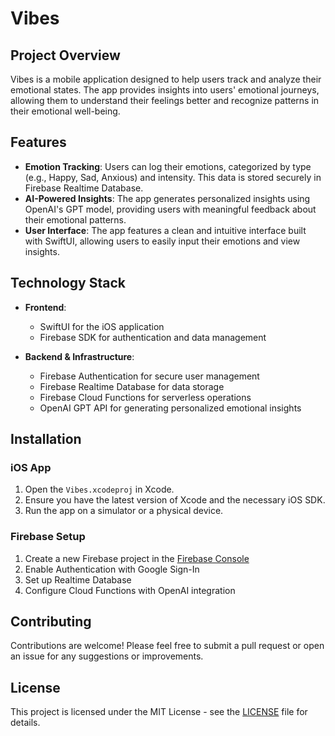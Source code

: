 # Vibes

## Project Overview

Vibes is a mobile application designed to help users track and analyze their emotional states. The app provides insights into users' emotional journeys, allowing them to understand their feelings better and recognize patterns in their emotional well-being.

## Features

- **Emotion Tracking**: Users can log their emotions, categorized by type (e.g., Happy, Sad, Anxious) and intensity. This data is stored securely in Firebase Realtime Database.
- **AI-Powered Insights**: The app generates personalized insights using OpenAI's GPT model, providing users with meaningful feedback about their emotional patterns.
- **User Interface**: The app features a clean and intuitive interface built with SwiftUI, allowing users to easily input their emotions and view insights.

## Technology Stack

- **Frontend**: 
  - SwiftUI for the iOS application
  - Firebase SDK for authentication and data management

- **Backend & Infrastructure**: 
  - Firebase Authentication for secure user management
  - Firebase Realtime Database for data storage
  - Firebase Cloud Functions for serverless operations
  - OpenAI GPT API for generating personalized emotional insights

## Installation

### iOS App

1. Open the `Vibes.xcodeproj` in Xcode.
2. Ensure you have the latest version of Xcode and the necessary iOS SDK.
3. Run the app on a simulator or a physical device.

### Firebase Setup

1. Create a new Firebase project in the [Firebase Console](https://console.firebase.google.com)
2. Enable Authentication with Google Sign-In
3. Set up Realtime Database
4. Configure Cloud Functions with OpenAI integration

## Contributing

Contributions are welcome! Please feel free to submit a pull request or open an issue for any suggestions or improvements.

## License

This project is licensed under the MIT License - see the [LICENSE](LICENSE) file for details.